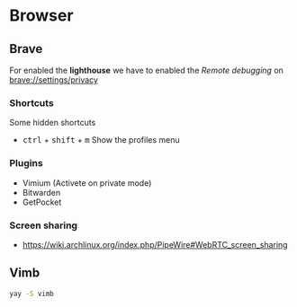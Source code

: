 # Browser

## Brave

For enabled the **lighthouse** we have to enabled the
_Remote debugging_ on [brave://settings/privacy](brave://settings/privacy)

### Shortcuts

Some hidden shortcuts

- <kbd>ctrl</kbd> + <kbd>shift</kbd> + <kbd>m</kbd> Show the profiles menu

### Plugins

- Vimium (Activete on private mode)
- Bitwarden
- GetPocket

### Screen sharing

- https://wiki.archlinux.org/index.php/PipeWire#WebRTC_screen_sharing

## Vimb

```sh
yay -S vimb
```

